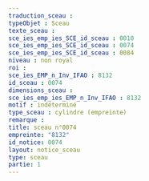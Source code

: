 ```yaml
---
traduction_sceau : 
typeObjet : Sceau
texte_sceau : 
sce_ies_emp_ies_SCE_id_sceau : 0010
sce_ies_emp_ies_SCE_id_sceau : 0074
sce_ies_emp_ies_SCE_id_sceau : 0084
niveau : non royal
roi : 
sce_ies_EMP_n_Inv_IFAO : 8132
id_sceau : 0074
dimensions_sceau : 
sce_ies_emp_ies_EMP_n_Inv_IFAO : 8132
motif : indéterminé
type_sceau : cylindre (empreinte)
remarque : 
title: sceau n°0074
empreinte: "8132"
id_notice: 0074
layout: notice_sceau
type: sceau
partie: 1
---
```

